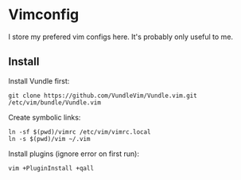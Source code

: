 # Vimconfig

I store my prefered vim configs here. It's probably only useful to me.

## Install

Install Vundle first:

```
git clone https://github.com/VundleVim/Vundle.vim.git /etc/vim/bundle/Vundle.vim
```

Create symbolic links:

```
ln -sf $(pwd)/vimrc /etc/vim/vimrc.local
ln -s $(pwd)/vim ~/.vim
```

Install plugins (ignore error on first run):

```
vim +PluginInstall +qall
```
